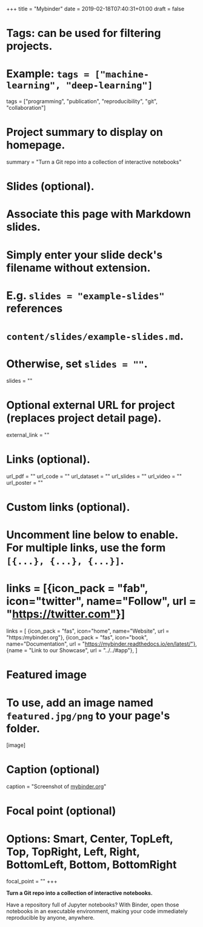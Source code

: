 +++
title = "Mybinder"
date = 2019-02-18T07:40:31+01:00
draft = false

# Tags: can be used for filtering projects.
# Example: `tags = ["machine-learning", "deep-learning"]`
tags = ["programming", "publication", "reproducibility", "git", "collaboration"]

# Project summary to display on homepage.
summary = "Turn a Git repo into a collection of interactive notebooks"

# Slides (optional).
#   Associate this page with Markdown slides.
#   Simply enter your slide deck's filename without extension.
#   E.g. `slides = "example-slides"` references 
#   `content/slides/example-slides.md`.
#   Otherwise, set `slides = ""`.
slides = ""

# Optional external URL for project (replaces project detail page).
external_link = ""

# Links (optional).
url_pdf = ""
url_code = ""
url_dataset = ""
url_slides = ""
url_video = ""
url_poster = ""

# Custom links (optional).
#   Uncomment line below to enable. For multiple links, use the form `[{...}, {...}, {...}]`.
# links = [{icon_pack = "fab", icon="twitter", name="Follow", url = "https://twitter.com"}]
links = [
{icon_pack = "fas", icon="home", name="Website",  url = "https:/mybinder.org"},
{icon_pack = "fas", icon="book", name="Documentation", url = "https://mybinder.readthedocs.io/en/latest/"},
{name = "Link to our Showcase", url = "../../#app"},
]


# Featured image
# To use, add an image named `featured.jpg/png` to your page's folder. 
[image]
  # Caption (optional)
  caption = "Screenshot of [mybinder.org](https://mybinder.org/)"

  # Focal point (optional)
  # Options: Smart, Center, TopLeft, Top, TopRight, Left, Right, BottomLeft, Bottom, BottomRight
  focal_point = ""
+++

**Turn a Git repo into a collection of interactive notebooks.**

Have a repository full of Jupyter notebooks? With Binder, open those notebooks 
in an executable environment, making your code immediately reproducible by anyone, 
anywhere. 
